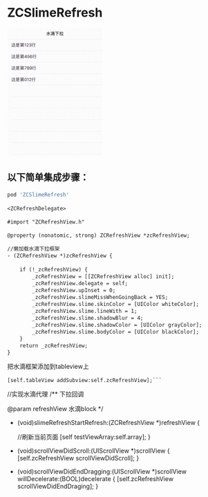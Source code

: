 # ZCSlimeRefresh

![效果图](img/01.gif)

## 以下简单集成步骤：

```ruby
pod 'ZCSlimeRefresh'
```
```<ZCRefreshDelegate>```

```#import "ZCRefreshView.h"```

```@property (nonatomic, strong) ZCRefreshView *zcRefreshView;```
```
//懒加载水滴下拉框架
- (ZCRefreshView *)zcRefreshView {
    
    if (!_zcRefreshView) {
        _zcRefreshView = [[ZCRefreshView alloc] init];
        _zcRefreshView.delegate = self;
        _zcRefreshView.upInset = 0;
        _zcRefreshView.slimeMissWhenGoingBack = YES;
        _zcRefreshView.slime.skinColor = [UIColor whiteColor];
        _zcRefreshView.slime.lineWith = 1;
        _zcRefreshView.slime.shadowBlur = 4;
        _zcRefreshView.slime.shadowColor = [UIColor grayColor];
        _zcRefreshView.slime.bodyColor = [UIColor blackColor];
    }
    return _zcRefreshView;
}
```
把水滴框架添加到tableview上

```
[self.tableView addSubview:self.zcRefreshView];```
```
//实现水滴代理
/**
 下拉回调

 @param refreshView 水滴block
 */
- (void)slimeRefreshStartRefresh:(ZCRefreshView *)refreshView {
    
    //刷新当前页面
    [self testViewArray:self.array];
}

- (void)scrollViewDidScroll:(UIScrollView *)scrollView {
    [self.zcRefreshView scrollViewDidScroll];
}

- (void)scrollViewDidEndDragging:(UIScrollView *)scrollView willDecelerate:(BOOL)decelerate {
    [self.zcRefreshView scrollViewDidEndDraging];
}

```
